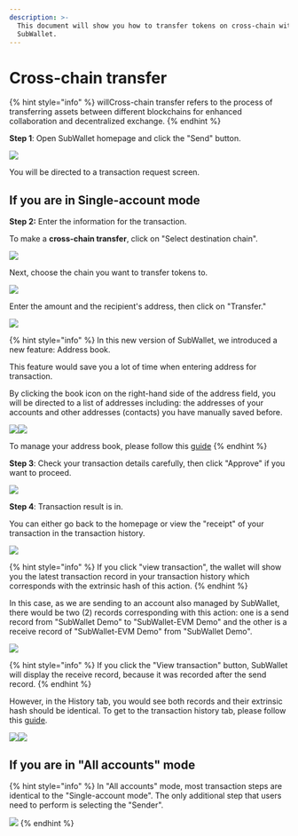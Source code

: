 ```yaml
---
description: >-
  This document will show you how to transfer tokens on cross-chain with
  SubWallet.
---
```


# Cross-chain transfer

{% hint style="info" %}
willCross-chain transfer refers to the process of transferring assets between different blockchains for enhanced collaboration and decentralized exchange.
{% endhint %}

**Step 1**: Open SubWallet homepage and click the "Send" button.

![](<../../../.gitbook/assets/image (120) (1) (1) (1).png>)

You will be directed to a transaction request screen.

## **If you are in Single-account mode**

**Step 2:** Enter the information for the transaction.

To make a **cross-chain transfer**, click on "Select destination chain".

![](<../../../.gitbook/assets/image (7) (1) (1) (1) (1) (1).png>)

Next, choose the chain you want to transfer tokens to.

![](<../../../.gitbook/assets/image (10) (1) (1) (1) (1) (1).png>)

Enter the amount and the recipient's address, then click on "Transfer."

![](<../../../.gitbook/assets/image (11) (1) (1) (1) (1) (1).png>)

{% hint style="info" %}
In this new version of SubWallet, we introduced a new feature: Address book.&#x20;

This feature would save you a lot of time when entering address for transaction.&#x20;

By clicking the book icon on the right-hand side of the address field, you will be directed to a list of addresses including: the addresses of your accounts and other addresses (contacts) you have manually saved before.

![](<../../../.gitbook/assets/image (55) (1) (1) (1) (1) (1).png>)![](<../../../.gitbook/assets/image (121) (1) (1) (1).png>)

To manage your address book, please follow this [guide](../../manage-address-book.md)
{% endhint %}



**Step 3**: Check your transaction details carefully, then click "Approve" if you want to proceed.&#x20;

![](<../../../.gitbook/assets/image (13) (1) (1) (1) (1) (1).png>)

**Step 4**: Transaction result is in.

You can either go back to the homepage or view the "receipt" of your transaction in the transaction history.&#x20;

![](<../../../.gitbook/assets/image (8) (2).png>)

{% hint style="info" %}
If you click "view transaction", the wallet will show you the latest transaction record in your transaction history which corresponds with the extrinsic hash of this action.&#x20;
{% endhint %}

In this case, as we are sending to an account also managed by SubWallet, there would be two (2) records corresponding with this action: one is a send record from "SubWallet Demo" to "SubWallet-EVM Demo" and the other is a receive record of "SubWallet-EVM Demo" from "SubWallet Demo".&#x20;

![](<../../../.gitbook/assets/image (15) (1) (1) (1) (1) (1).png>)

{% hint style="info" %}
If you click the "View transaction" button, SubWallet will display the receive record, because it was recorded after the send record.&#x20;
{% endhint %}

However, in the History tab, you would see both records and their extrinsic hash should be identical. To get to the transaction history tab, please follow this [guide](../../view-transaction-history.md).

![](<../../../.gitbook/assets/image (16) (1) (1) (1) (1) (1).png>)![](<../../../.gitbook/assets/image (17) (1) (1) (1) (1) (1).png>)

## **If you are in "All accounts" mode**

{% hint style="info" %}
In "All accounts" mode, most transaction steps are identical to the "Single-account mode". The only additional step that users need to perform is selecting the "Sender".

![](<../../../.gitbook/assets/image (20) (1) (1) (1) (1) (1).png>)
{% endhint %}
